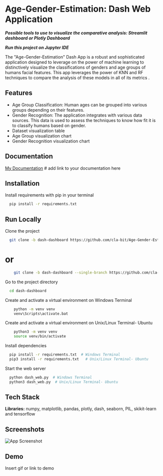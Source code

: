 
# Age-Gender-Estimation: Dash Web Application

***Possible tools to use to visualize the comparative analysis: Streamlit dashboard or Plotly Dashboard***


***Run this project on Jupyter IDE***

The "Age-Gender-Estimation" Dash App is a robust and sophisticated application designed to leverage on the power of machine learning to distinctively visualize the classifications of genders and age groups of humans facial features. This app leverages the power of KNN and RF techniques to compare the analysis of these models in all of its metrics .







## Features

- Age Group Classification: Human ages can be grouped into various groups depending on their features.
- Gender Recognition: The application integrates with various data sources. This data is used to assess the techniques to know how fit it is to classify humans based on gender.
- Dataset visualization table
- Age Group visualization chart
- Gender Recognition visualization chart


## Documentation

[My Documentation](https://linktodocumentation) # add link to your documentation here


## Installation

Install requirements with pip in your terminal

```bash
  pip install -r requirements.txt
```
    
## Run Locally

Clone the project

```bash
  git clone -b dash-dashboard https://github.com/cla-bit/Age-Gender-Estimation.git
```
# or
```bash
    git clone -b dash-dashboard --single-branch https://github.com/cla-bit/Age-Gender-Estimation.git
```

Go to the project directory

```bash
  cd dash-dashboard
```

Create and activate a virtual environment on Windows Terminal
```bash
    python -m venv venv
    venv\Scripts\activate.bat
```

Create and activate a virtual environment on Unix/Linux Terminal- Ubuntu
```bash
    python3 -m venv venv
    source venv/bin/activate
```

Install dependencies

```bash
  pip install -r requirements.txt  # Windows Terminal
  pip3 install -r requirements.txt   # Unix/Linux Terminal- Ubuntu
```

Start the web server

```bash
  python dash_web.py  # Windows Terminal
  python3 dash_web.py  # Unix/Linux Terminal- Ubuntu
```


## Tech Stack

**Libraries:** numpy, matplotlib, pandas, plotly, dash, seaborn, PIL, skikit-learn and tensorflow


## Screenshots

![App Screenshot]([https://via.placeholder.com/468x300?text=App+Screenshot+Here](https://github.com/cla-bit/Age-Gender-Estimation/blob/dash-dashboard/img/knn-gender.jpg)https://github.com/cla-bit/Age-Gender-Estimation/blob/dash-dashboard/img/knn-gender.jpg)



## Demo

Insert gif or link to demo

